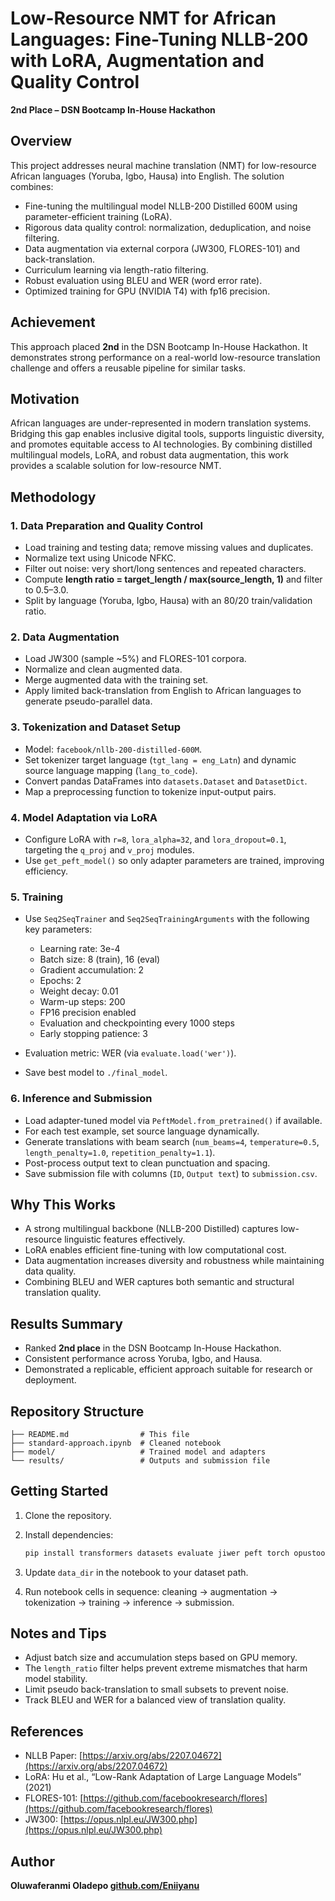 # Low-Resource NMT for African Languages: Fine-Tuning NLLB-200 with LoRA, Augmentation and Quality Control

**2nd Place – DSN Bootcamp In-House Hackathon**

## Overview

This project addresses neural machine translation (NMT) for low-resource African languages (Yoruba, Igbo, Hausa) into English.
The solution combines:

* Fine-tuning the multilingual model NLLB-200 Distilled 600M using parameter-efficient training (LoRA).
* Rigorous data quality control: normalization, deduplication, and noise filtering.
* Data augmentation via external corpora (JW300, FLORES-101) and back-translation.
* Curriculum learning via length-ratio filtering.
* Robust evaluation using BLEU and WER (word error rate).
* Optimized training for GPU (NVIDIA T4) with fp16 precision.

## Achievement

This approach placed **2nd** in the DSN Bootcamp In-House Hackathon.
It demonstrates strong performance on a real-world low-resource translation challenge and offers a reusable pipeline for similar tasks.

## Motivation

African languages are under-represented in modern translation systems. Bridging this gap enables inclusive digital tools, supports linguistic diversity, and promotes equitable access to AI technologies.
By combining distilled multilingual models, LoRA, and robust data augmentation, this work provides a scalable solution for low-resource NMT.

## Methodology

### 1. Data Preparation and Quality Control

* Load training and testing data; remove missing values and duplicates.
* Normalize text using Unicode NFKC.
* Filter out noise: very short/long sentences and repeated characters.
* Compute **length ratio = target_length / max(source_length, 1)** and filter to 0.5–3.0.
* Split by language (Yoruba, Igbo, Hausa) with an 80/20 train/validation ratio.

### 2. Data Augmentation

* Load JW300 (sample ~5%) and FLORES-101 corpora.
* Normalize and clean augmented data.
* Merge augmented data with the training set.
* Apply limited back-translation from English to African languages to generate pseudo-parallel data.

### 3. Tokenization and Dataset Setup

* Model: `facebook/nllb-200-distilled-600M`.
* Set tokenizer target language (`tgt_lang = eng_Latn`) and dynamic source language mapping (`lang_to_code`).
* Convert pandas DataFrames into `datasets.Dataset` and `DatasetDict`.
* Map a preprocessing function to tokenize input-output pairs.

### 4. Model Adaptation via LoRA

* Configure LoRA with `r=8`, `lora_alpha=32`, and `lora_dropout=0.1`, targeting the `q_proj` and `v_proj` modules.
* Use `get_peft_model()` so only adapter parameters are trained, improving efficiency.

### 5. Training

* Use `Seq2SeqTrainer` and `Seq2SeqTrainingArguments` with the following key parameters:

  * Learning rate: 3e-4
  * Batch size: 8 (train), 16 (eval)
  * Gradient accumulation: 2
  * Epochs: 2
  * Weight decay: 0.01
  * Warm-up steps: 200
  * FP16 precision enabled
  * Evaluation and checkpointing every 1000 steps
  * Early stopping patience: 3
* Evaluation metric: WER (via `evaluate.load('wer')`).
* Save best model to `./final_model`.

### 6. Inference and Submission

* Load adapter-tuned model via `PeftModel.from_pretrained()` if available.
* For each test example, set source language dynamically.
* Generate translations with beam search (`num_beams=4`, `temperature=0.5`, `length_penalty=1.0`, `repetition_penalty=1.1`).
* Post-process output text to clean punctuation and spacing.
* Save submission file with columns (`ID`, `Output text`) to `submission.csv`.

## Why This Works

* A strong multilingual backbone (NLLB-200 Distilled) captures low-resource linguistic features effectively.
* LoRA enables efficient fine-tuning with low computational cost.
* Data augmentation increases diversity and robustness while maintaining data quality.
* Combining BLEU and WER captures both semantic and structural translation quality.

## Results Summary

* Ranked **2nd place** in the DSN Bootcamp In-House Hackathon.
* Consistent performance across Yoruba, Igbo, and Hausa.
* Demonstrated a replicable, efficient approach suitable for research or deployment.

## Repository Structure

```
├── README.md                # This file  
├── standard-approach.ipynb  # Cleaned notebook  
├── model/                   # Trained model and adapters  
└── results/                 # Outputs and submission file  
```

## Getting Started

1. Clone the repository.
2. Install dependencies:

   ```bash
   pip install transformers datasets evaluate jiwer peft torch opustools-pkg
   ```
3. Update `data_dir` in the notebook to your dataset path.
4. Run notebook cells in sequence: cleaning → augmentation → tokenization → training → inference → submission.

## Notes and Tips

* Adjust batch size and accumulation steps based on GPU memory.
* The `length_ratio` filter helps prevent extreme mismatches that harm model stability.
* Limit pseudo back-translation to small subsets to prevent noise.
* Track BLEU and WER for a balanced view of translation quality.

## References

* NLLB Paper: [https://arxiv.org/abs/2207.04672](https://arxiv.org/abs/2207.04672)
* LoRA: Hu et al., “Low-Rank Adaptation of Large Language Models” (2021)
* FLORES-101: [https://github.com/facebookresearch/flores](https://github.com/facebookresearch/flores)
* JW300: [https://opus.nlpl.eu/JW300.php](https://opus.nlpl.eu/JW300.php)

## Author

**Oluwaferanmi Oladepo [github.com/Eniiyanu](github.com/Eniiyanu)**
